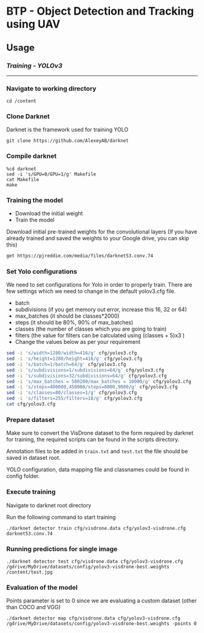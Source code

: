 # BTP - Object Detection and Tracking using UAV

##  <font size="5"> Usage</font>

### *Training - YOLOv3*
***
### Navigate to working directory
    cd /content

### Clone Darknet
Darknet is the framework used for training YOLO

    git clone https://github.com/AlexeyAB/darknet

### Compile darknet
    %cd darknet
    sed -i 's/GPU=0/GPU=1/g' Makefile
    cat Makefile
    make

### Training the model
- Download the initial weight
- Train the model

Download initial pre-trained weights for the convolutional layers (If you have already trained and saved the weights to your Google drive, you can skip this)

```bash
get https://pjreddie.com/media/files/darknet53.conv.74
```

### Set Yolo configurations
We need to set configurations for Yolo in order to properly train. There are few settings which we need to change in the default yolov3.cfg file.

- batch
- subdivisions (if you get memory out error, increase this 16, 32 or 64)
- max_batches (it should be classes*2000)
- steps (it should be 80%, 90% of max_batches)
- classes (the number of classes which you are going to train)
- filters (the value for filters can be calculated using (classes + 5)x3 )
- Change the values below as per your requirement

```bash
sed -i 's/width=1280/width=416/g' cfg/yolov3.cfg
sed -i 's/height=1280/height=416/g' cfg/yolov3.cfg
sed -i 's/batch=1/batch=64/g' cfg/yolov3.cfg
sed -i 's/subdivisions=1/subdivisions=64/g' cfg/yolov3.cfg
sed -i 's/subdivisions=32/subdivisions=64/g' cfg/yolov3.cfg
sed -i 's/max_batches = 500200/max_batches = 10000/g' cfg/yolov3.cfg
sed -i 's/steps=400000,450000/steps=8000,9000/g' cfg/yolov3.cfg
sed -i 's/classes=80/classes=1/g' cfg/yolov3.cfg
sed -i 's/filters=255/filters=18/g' cfg/yolov3.cfg
cat cfg/yolov3.cfg
```

### Prepare dataset
Make sure to convert the VisDrone dataset to the form required by darknet for training, the required scripts can be found in the scripts directory.

Annotation files to be added in `train.txt` and `test.txt` the file should be saved in dataset root.

YOLO configuration, data mapping file and classnames could be found in config folder.


### Execute training
Navigate to darknet root directory

Run the following command to start training
```
./darknet detector train cfg/visdrone.data cfg/yolov3-visdrone.cfg darknet53.conv.74
```

### Running predictions for single image
```
./darknet detector test cfg/visdrone.data cfg/yolov3-visdrone.cfg /gdrive/MyDrive/datasets/config/yolov3-visdrone-best.weights /content/test.jpg
```

### Evaluation of the model
Points parameter is set to 0 since we are evaluating a custom dataset (other than COCO and VGG)

```
./darknet detector map cfg/visdrone.data cfg/yolov3-visdrone.cfg /gdrive/MyDrive/datasets/config/yolov3-visdrone-best.weights -points 0
```